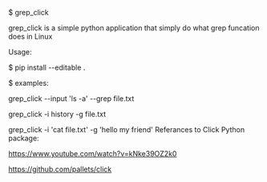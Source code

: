 
$ grep_click

grep_click is a simple python application that simply do what grep funcation does in Linux

Usage:

$ pip install --editable .

$ examples:

grep_click --input 'ls -a' --grep file.txt

grep_click -i history -g file.txt

grep_click -i 'cat file.txt' -g 'hello my friend'
Referances to Click Python package:

https://www.youtube.com/watch?v=kNke39OZ2k0

https://github.com/pallets/click
